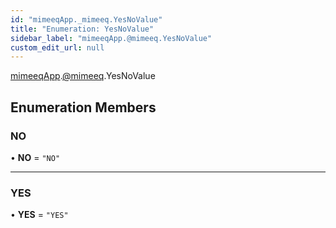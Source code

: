 ```yaml
---
id: "mimeeqApp._mimeeq.YesNoValue"
title: "Enumeration: YesNoValue"
sidebar_label: "mimeeqApp.@mimeeq.YesNoValue"
custom_edit_url: null
---
```


[mimeeqApp](../modules/mimeeqApp.md).[@mimeeq](../namespaces/mimeeqApp._mimeeq.md).YesNoValue

## Enumeration Members

### NO

• **NO** = ``"NO"``

___

### YES

• **YES** = ``"YES"``

